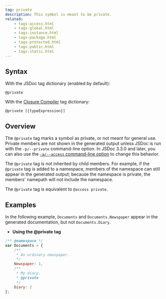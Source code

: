 ```yaml
---
tag: private
description: This symbol is meant to be private.
related:
    - tags-access.html
    - tags-global.html
    - tags-instance.html
    - tags-package.html
    - tags-protected.html
    - tags-public.html
    - tags-static.html
---
```


## Syntax

With the JSDoc tag dictionary (enabled by default):

`@private`

With the [Closure Compiler][closure] tag dictionary:

`@private [{typeExpression}]`

[closure]: https://github.com/google/closure-compiler/wiki/Annotating-JavaScript-for-the-Closure-Compiler#jsdoc-tags


## Overview

The `@private` tag marks a symbol as private, or not meant for general use. Private members are not
shown in the generated output unless JSDoc is run with the `-p/--private` command-line option. In
JSDoc 3.3.0 and later, you can also use the [`-a/--access` command-line option][access-option] to
change this behavior.

The `@private` tag is not inherited by child members. For example, if the `@private` tag is added to
a namespace, members of the namespace can still appear in the generated output; because the
namespace is private, the members' namepath will not include the namespace.

The `@private` tag is equivalent to `@access private`.

[access-option]: about-commandline


## Examples

In the following example, `Documents` and `Documents.Newspaper` appear in the generated
documentation, but not `Documents.Diary`.

- **Using the @private tag**

```js
/** @namespace */
var Documents = {
    /**
     * An ordinary newspaper.
     */
    Newspaper: 1,
    /**
     * My diary.
     * @private
     */
    Diary: 2
};
```

